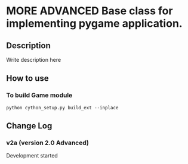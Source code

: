 # **MORE ADVANCED Base class for implementing pygame application.**

## Description
Write description here

## How to use

### To build Game module
    python cython_setup.py build_ext --inplace

## Change Log

### v2a (version 2.0 Advanced)
Development started

